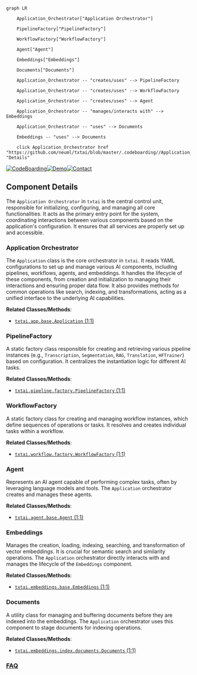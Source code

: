 ```mermaid

graph LR

    Application_Orchestrator["Application Orchestrator"]

    PipelineFactory["PipelineFactory"]

    WorkflowFactory["WorkflowFactory"]

    Agent["Agent"]

    Embeddings["Embeddings"]

    Documents["Documents"]

    Application_Orchestrator -- "creates/uses" --> PipelineFactory

    Application_Orchestrator -- "creates/uses" --> WorkflowFactory

    Application_Orchestrator -- "creates/uses" --> Agent

    Application_Orchestrator -- "manages/interacts with" --> Embeddings

    Application_Orchestrator -- "uses" --> Documents

    Embeddings -- "uses" --> Documents

    click Application_Orchestrator href "https://github.com/neuml/txtai/blob/master/.codeboarding//Application_Orchestrator.md" "Details"

```

[![CodeBoarding](https://img.shields.io/badge/Generated%20by-CodeBoarding-9cf?style=flat-square)](https://github.com/CodeBoarding/GeneratedOnBoardings)[![Demo](https://img.shields.io/badge/Try%20our-Demo-blue?style=flat-square)](https://www.codeboarding.org/demo)[![Contact](https://img.shields.io/badge/Contact%20us%20-%20contact@codeboarding.org-lightgrey?style=flat-square)](mailto:contact@codeboarding.org)



## Component Details



The `Application Orchestrator` in `txtai` is the central control unit, responsible for initializing, configuring, and managing all core functionalities. It acts as the primary entry point for the system, coordinating interactions between various components based on the application's configuration. It ensures that all services are properly set up and accessible.



### Application Orchestrator

The `Application` class is the core orchestrator in `txtai`. It reads YAML configurations to set up and manage various AI components, including pipelines, workflows, agents, and embeddings. It handles the lifecycle of these components, from creation and initialization to managing their interactions and ensuring proper data flow. It also provides methods for common operations like search, indexing, and transformations, acting as a unified interface to the underlying AI capabilities.





**Related Classes/Methods**:



- <a href="https://github.com/neuml/txtai/blob/master/src/python/txtai/app/base.py#L1-L1" target="_blank" rel="noopener noreferrer">`txtai.app.base.Application` (1:1)</a>





### PipelineFactory

A static factory class responsible for creating and retrieving various pipeline instances (e.g., `Transcription`, `Segmentation`, `RAG`, `Translation`, `HFTrainer`) based on configuration. It centralizes the instantiation logic for different AI tasks.





**Related Classes/Methods**:



- <a href="https://github.com/neuml/txtai/blob/master/src/python/txtai/pipeline/factory.py#L1-L1" target="_blank" rel="noopener noreferrer">`txtai.pipeline.factory.PipelineFactory` (1:1)</a>





### WorkflowFactory

A static factory class for creating and managing workflow instances, which define sequences of operations or tasks. It resolves and creates individual tasks within a workflow.





**Related Classes/Methods**:



- <a href="https://github.com/neuml/txtai/blob/master/src/python/txtai/workflow/factory.py#L1-L1" target="_blank" rel="noopener noreferrer">`txtai.workflow.factory.WorkflowFactory` (1:1)</a>





### Agent

Represents an AI agent capable of performing complex tasks, often by leveraging language models and tools. The `Application` orchestrator creates and manages these agents.





**Related Classes/Methods**:



- <a href="https://github.com/neuml/txtai/blob/master/src/python/txtai/agent/base.py#L1-L1" target="_blank" rel="noopener noreferrer">`txtai.agent.base.Agent` (1:1)</a>





### Embeddings

Manages the creation, loading, indexing, searching, and transformation of vector embeddings. It is crucial for semantic search and similarity operations. The `Application` orchestrator directly interacts with and manages the lifecycle of the `Embeddings` component.





**Related Classes/Methods**:



- <a href="https://github.com/neuml/txtai/blob/master/src/python/txtai/embeddings/base.py#L1-L1" target="_blank" rel="noopener noreferrer">`txtai.embeddings.base.Embeddings` (1:1)</a>





### Documents

A utility class for managing and buffering documents before they are indexed into the embeddings. The `Application` orchestrator uses this component to stage documents for indexing operations.





**Related Classes/Methods**:



- <a href="https://github.com/neuml/txtai/blob/master/src/python/txtai/embeddings/index/documents.py#L1-L1" target="_blank" rel="noopener noreferrer">`txtai.embeddings.index.documents.Documents` (1:1)</a>









### [FAQ](https://github.com/CodeBoarding/GeneratedOnBoardings/tree/main?tab=readme-ov-file#faq)